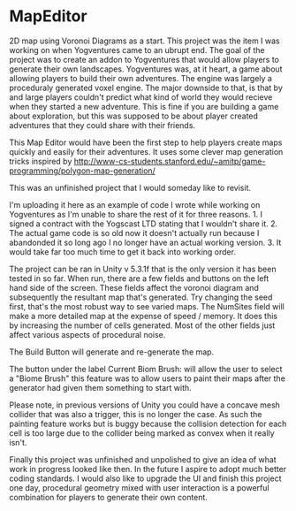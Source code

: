 # MapEditor
2D map using Voronoi Diagrams as a start.
This project was the item I was working on when Yogventures came to an ubrupt end.
The goal of the project was to create an addon to Yogventures that would allow players to generate their own landscapes.
Yogventures was, at it heart, a game about allowing players to build their own adventures. The engine was largely a proceduraly generated voxel engine. The major downside to that, is that by and large players couldn't predict what kind of world they would recieve when they started a new adventure. This is fine if you are building a game about exploration, but this was supposed to be about player created adventures that they could share with their friends.

This Map Editor would have been the first step to help players create maps quickly and easily for their adventures. It uses some clever map generation tricks inspired by http://www-cs-students.stanford.edu/~amitp/game-programming/polygon-map-generation/

This was an unfinished project that I would someday like to revisit.

I'm uploading it here as an example of code I wrote while working on Yogventures as I'm unable to share the rest of it for three reasons. 1. I signed a contract with the Yogscast LTD stating that I wouldn't share it.
2. The actual game code is so old now it doesn't actually run because I abandonded it so long ago I no longer have an actual working version.
3. It would take far too much time to get it back into working order.


The project can be ran in Unity v 5.3.1f that is the only version it has been tested in so far.
When run, there are a few fields and buttons on the left hand side of the screen.
These fields affect the voronoi diagram and subsequently the resultant map that's generated.
Try changing the seed first, that's the most robust way to see varied maps.
The NumSites field will make a more detailed map at the expense of speed / memory. It does this by increasing the number of cells generated.
Most of the other fields just affect various aspects of procedural noise.

The Build Button will generate and re-generate the map.

The button under the label Current Biom Brush: will allow the user to select a "Biome Brush" this feature was to allow users to paint their maps after the generator had given them something to start with.

Please note, in previous versions of Unity you could have a concave mesh collider that was also a trigger, this is no longer the case. As such the painting feature works but is buggy because the collision detection for each cell is too large due to the collider being marked as convex when it really isn't.

Finally this project was unfinished and unpolished to give an idea of what work in progress looked like then. In the future I aspire to adopt much better coding standards. I would also like to upgrade the UI and finish this project one day, procedural geometry mixed with user interaction is a powerful combination for players to generate their own content.
